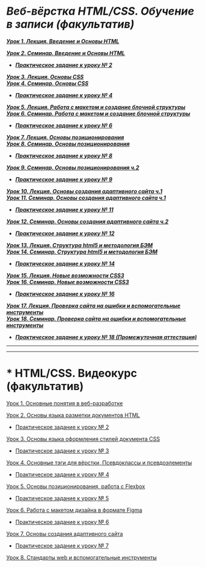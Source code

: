 # ***Веб-вёрстка HTML/CSS. Обучение в записи (факультатив)***<br>

***[Урок 1. Лекция. Введение и Основы HTML](https://github.com/olgashenkel/HTML_CSS-Elective/tree/main/HTML_CSS-Elective-2/Lesson_01)***

***[Урок 2. Семинар. Введение и Основы HTML](https://github.com/olgashenkel/HTML_CSS-Elective/tree/main/HTML_CSS-Elective-2/Lesson_02-2)***

* ***[Практическое задание к уроку № 2](https://github.com/olgashenkel/HTML_CSS-Elective/tree/main/HTML_CSS-Elective-2/Lesson_02-2)***

***[Урок 3. Лекция. Основы CSS <br> Урок 4. Семинар. Основы CSS](https://github.com/olgashenkel/HTML_CSS-Elective/tree/main/HTML_CSS-Elective-2/Lesson_03-2)***

* ***[Практическое задание к уроку № 4](https://github.com/olgashenkel/HTML_CSS-Elective/tree/main/HTML_CSS-Elective-2/Lesson_03-2)***

***[Урок 5. Лекция. Работа с макетом и cоздание блочной структуры <br> Урок 6. Семинар. Работа с макетом и cоздание блочной структуры](https://github.com/olgashenkel/HTML_CSS-Elective/tree/main/HTML_CSS-Elective-2/Lesson_06-2)***

* ***[Практическое задание к уроку № 6](https://github.com/olgashenkel/HTML_CSS-Elective/tree/main/HTML_CSS-Elective-2/Lesson_06-2)***

***[Урок 7. Лекция. Основы позиционирования <br> Урок 8. Семинар. Основы позиционирования](https://github.com/olgashenkel/HTML_CSS-Elective/tree/main/HTML_CSS-Elective-2/Lesson_08-2)***

* ***[Практическое задание к уроку № 8](https://github.com/olgashenkel/HTML_CSS-Elective/tree/main/HTML_CSS-Elective-2/Lesson_08-2)***

***[Урок 9. Семинар. Основы позиционирования ч.2](https://github.com/olgashenkel/HTML_CSS-Elective/tree/main/HTML_CSS-Elective-2/Lesson_09-2)***

* ***[Практическое задание к уроку № 9](https://github.com/olgashenkel/HTML_CSS-Elective/tree/main/HTML_CSS-Elective-2/Lesson_09-2)***

***[Урок 10. Лекция. Основы создания адаптивного сайта ч.1 <br> Урок 11. Семинар. Основы создания адаптивного сайта ч.1](https://github.com/olgashenkel/HTML_CSS-Elective/tree/main/HTML_CSS-Elective-2/Lesson_11-2)***

* ***[Практическое задание к уроку № 11](https://github.com/olgashenkel/HTML_CSS-Elective/tree/main/HTML_CSS-Elective-2/Lesson_11-2)***

***[Урок 12. Семинар. Основы создания адаптивного сайта ч.2](https://github.com/olgashenkel/HTML_CSS-Elective/tree/main/HTML_CSS-Elective-2/Lesson_12-2)***

* ***[Практическое задание к уроку № 12](https://github.com/olgashenkel/HTML_CSS-Elective/tree/main/HTML_CSS-Elective-2/Lesson_12-2)***

***[Урок 13. Лекция. Структура html5 и методология БЭМ <br> Урок 14. Семинар. Структура html5 и методология БЭМ](https://github.com/olgashenkel/HTML_CSS-Elective/tree/main/HTML_CSS-Elective-2/Lesson_14-2)***

* ***[Практическое задание к уроку № 14](https://github.com/olgashenkel/HTML_CSS-Elective/tree/main/HTML_CSS-Elective-2/Lesson_14-2)***

***[Урок 15. Лекция. Новые возможности CSS3 <br> Урок 16. Семинар. Новые возможности CSS3](https://github.com/olgashenkel/HTML_CSS-Elective/tree/main/HTML_CSS-Elective-2/Lesson_16-2)***

* ***[Практическое задание к уроку № 16](https://github.com/olgashenkel/HTML_CSS-Elective/tree/main/HTML_CSS-Elective-2/Lesson_16-2)***

***[Урок 17. Лекция. Проверка сайта на ошибки и вспомогательные инструменты <br> Урок 18. Семинар. Проверка сайта на ошибки и вспомогательные инструменты](https://github.com/olgashenkel/HTML_CSS-Elective/tree/main/HTML_CSS-Elective-2/Lesson_18-2)***

* ***[Практическое задание к уроку № 18 (Промежуточная аттестация)](https://github.com/olgashenkel/HTML_CSS-Elective/tree/main/HTML_CSS-Elective-2/Lesson_18-2)***



----
----

# * HTML/CSS. Видеокурс (факультатив)

[Урок 1. Основные понятия в веб-разработке](https://github.com/olgashenkel/HTML_CSS-Elective/tree/main/HTML_CSS-Elective-1/Lesson_01)

[Урок 2. Основы языка разметки документов HTML](https://github.com/olgashenkel/HTML_CSS-Elective/tree/main/HTML_CSS-Elective-1/Lesson_02-1)

* [Практическое задание к уроку № 2](https://github.com/olgashenkel/HTML_CSS-Elective/tree/main/HTML_CSS-Elective-1/Lesson_02-1/PRACTICAL)

[Урок 3. Основы языка оформления стилей документа CSS](https://github.com/olgashenkel/HTML_CSS-Elective/tree/main/HTML_CSS-Elective-1/Lesson_03-1)

* [Практическое задание к уроку № 3](https://github.com/olgashenkel/HTML_CSS-Elective/tree/main/HTML_CSS-Elective-1/Lesson_03-1/_PRACTICAL)

[Урок 4. Основные тэги для вёрстки, Псевдоклассы и псевдоэлементы](https://github.com/olgashenkel/HTML_CSS-Elective/tree/main/HTML_CSS-Elective-1/Lesson_04-1)

* [Практическое задание к уроку № 4](https://github.com/olgashenkel/HTML_CSS-Elective/tree/main/HTML_CSS-Elective-1/Lesson_04-1/_PRACTICAL)

[Урок 5. Основы позиционирования, работа с Flexbox](https://github.com/olgashenkel/HTML_CSS-Elective/tree/main/HTML_CSS-Elective-1/Lesson_05-1)

* [Практическое задание к уроку № 5](https://github.com/olgashenkel/HTML_CSS-Elective/tree/main/HTML_CSS-Elective-1/Lesson_05-1/_PRACTICAL)

[Урок 6. Работа с макетом дизайна в формате Figma](https://github.com/olgashenkel/HTML_CSS-Elective/tree/main/HTML_CSS-Elective-1/Lesson_06-1)

* [Практическое задание к уроку № 6](https://github.com/olgashenkel/HTML_CSS-Elective/tree/main/HTML_CSS-Elective-1/Lesson_06-1/_PRACTICAL)

[Урок 7. Основы создания адаптивного сайта](https://github.com/olgashenkel/HTML_CSS-Elective/tree/main/HTML_CSS-Elective-1/Lesson_07-1)

* [Практическое задание к уроку № 7](https://github.com/olgashenkel/HTML_CSS-Elective/tree/main/HTML_CSS-Elective-1/Lesson_07-1/_PRACTICAL)


[Урок 8. Стандарты web и вспомогательные инструменты](https://github.com/olgashenkel/HTML_CSS-Elective/tree/main/HTML_CSS-Elective-1/Lesson_08-1)
